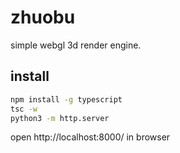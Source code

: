 # zhuobu
simple webgl 3d render engine.

## install

```bash
npm install -g typescript
tsc -w
python3 -m http.server
```

open http://localhost:8000/ in browser



